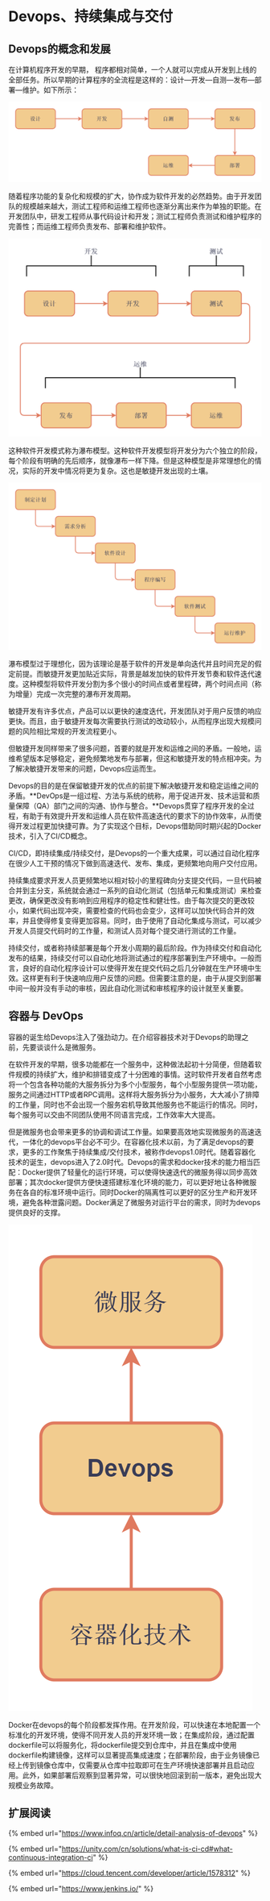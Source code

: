 # Devops、持续集成与交付

## Devops的概念和发展

在计算机程序开发的早期， 程序都相对简单，一个人就可以完成从开发到上线的全部任务。所以早期的计算程序的全流程是这样的：设计—开发—自测—发布—部署—维护。如下所示：

![传统的程序开发路径](../../.gitbook/assets/Devops1.png)

随着程序功能的复杂化和规模的扩大，协作成为软件开发的必然趋势。由于开发团队的规模越来越大，测试工程师和运维工程师也逐渐分离出来作为单独的职能。在开发团队中，研发工程师从事代码设计和开发；测试工程师负责测试和维护程序的完善性；而运维工程师负责发布、部署和维护软件。

![协作化的软件开发路线](../../.gitbook/assets/Devops2.png)

这种软件开发模式称为瀑布模型。这种软件开发模型将开发分为六个独立的阶段，每个阶段有明确的先后顺序，就像瀑布一样下降。但是这种模型是非常理想化的情况，实际的开发中情况将更为复杂。这也是敏捷开发出现的土壤。

![瀑布模型规定的开发流程](../../.gitbook/assets/瀑布模型.png)

瀑布模型过于理想化，因为该理论是基于软件的开发是单向迭代并且时间充足的假定前提。而敏捷开发更加贴近实际，背景是越发加快的软件开发节奏和软件迭代速度。这种模型将软件开发分割为多个很小的时间点或者里程碑，两个时间点间（称为增量）完成一次完整的瀑布开发周期。

敏捷开发有许多优点，产品可以以更快的速度迭代，开发团队对于用户反馈的响应更快。而且，由于敏捷开发每次需要执行测试的改动较小，从而程序出现大规模问题的风险相比常规的开发流程更小。

但敏捷开发同样带来了很多问题，首要的就是开发和运维之间的矛盾。一般地，运维希望版本足够稳定，避免频繁地发布与部署，但这和敏捷开发的特点相冲突。为了解决敏捷开发带来的问题，Devops应运而生。

Devops的目的是在保留敏捷开发的优点的前提下解决敏捷开发和稳定运维之间的矛盾。**DevOps是一组过程、方法与系统的统称，用于促进开发、技术运营和质量保障（QA）部门之间的沟通、协作与整合。**Devops贯穿了程序开发的全过程，有助于有效提升开发和运维人员在软件高速迭代的要求下的协作效率，从而使得开发过程更加快捷可靠。为了实现这个目标，Devops借助同时期兴起的Docker技术，引入了CI/CD概念。

CI/CD，即持续集成/持续交付，是Devops的一个重大成果，可以通过自动化程序在很少人工干预的情况下做到高速迭代、发布、集成，更频繁地向用户交付应用。

持续集成要求开发人员更频繁地以相对较小的里程碑向分支提交代码，一旦代码被合并到主分支，系统就会通过一系列的自动化测试（包括单元和集成测试）来检查更改，确保更改没有影响到应用程序的稳定性和健壮性。由于每次提交的更改较小，如果代码出现冲突，需要检查的代码也会变少，这样可以加快代码合并的效率，并且使得修复变得更加容易。同时，由于使用了自动化集成与测试，可以减少开发人员提交代码时的工作量，和测试人员对每个提交进行测试的工作量。

持续交付，或者称持续部署是每个开发小周期的最后阶段。作为持续交付和自动化发布的结果，持续交付可以自动化地将测试通过的程序部署到生产环境中。一般而言，良好的自动化程序设计可以使得开发在提交代码之后几分钟就在生产环境中生效。这样更有利于快速响应用户反馈的问题。但需要注意的是，由于从提交到部署中间一般并没有手动的审核，因此自动化测试和审核程序的设计就至关重要。

## 容器与 DevOps

容器的诞生给Devops注入了强劲动力。在介绍容器技术对于Devops的助理之前，先要谈谈什么是微服务。

在软件开发的早期，很多功能都在一个服务中，这种做法起初十分简便，但随着软件规模的持续扩大，维护和排错变成了十分困难的事情。这时软件开发者自然考虑将一个包含各种功能的大服务拆分为多个小型服务，每个小型服务提供一项功能，服务之间通过HTTP或者RPC调用。这样将大服务拆分为小服务，大大减小了排障的工作量，同时也不会出现一个服务宕机导致其他服务也不能运行的情况。同时，每个服务可以交由不同团队使用不同语言完成，工作效率大大提高。

但是微服务也会带来更多的协调和调试工作量。如果要高效地实现微服务的高速迭代，一体化的devops平台必不可少。在容器化技术以前，为了满足devops的要求，更多的工作聚焦于持续集成/交付技术，被称作devops1.0时代。随着容器化技术的诞生，devops进入了2.0时代。Devops的需求和docker技术的能力相当匹配：Docker提供了轻量化的运行环境，可以使得快速迭代的微服务得以同步高效部署；其次docker提供方便快速搭建标准化环境的能力，可以更好地让各种微服务在各自的标准环境中运行。同时Docker的隔离性可以更好的区分生产和开发环境，避免各种泄露问题。Docker满足了微服务对运行平台的需求，同时为devops提供良好的支撑。

![微服务，devops和docker](../../.gitbook/assets/devops微服务docker.png)

Docker在devops的每个阶段都发挥作用。在开发阶段，可以快速在本地配置一个标准化的开发环境，使得不同开发人员的开发环境一致；在集成阶段，通过配置dockerfile可以将服务化，将dockerfile提交到仓库中，并且在集成中使用dockerfile构建镜像，这样可以显著提高集成速度；在部署阶段，由于业务镜像已经上传到镜像仓库中，仅需要从仓库中拉取即可在生产环境快速部署并且启动应用。此外，如果部署后观察到显著异常，可以很快地回滚到前一版本，避免出现大规模业务故障。

## 扩展阅读

{% embed url="https://www.infoq.cn/article/detail-analysis-of-devops" %}

{% embed url="https://unity.com/cn/solutions/what-is-ci-cd#what-continuous-integration-ci" %}

{% embed url="https://cloud.tencent.com/developer/article/1578312" %}

{% embed url="https://www.jenkins.io/" %}
